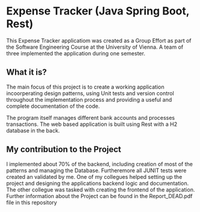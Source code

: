 # Expense Tracker (Java Spring Boot, Rest) 
This Expense Tracker applicatiom was created as a Group Effort as part of the Software Engineering Course at the University of Vienna. A team of three implemented 
the application during one semester. 
## What it is? 
The main focus of this project is to create a working application incoorperating design patterns, using Unit tests and version control throughout the implementation process
and providing a useful and complete documentation of the code. 

The program itself manages different bank accounts and processes transactions. The web based application is built using Rest with a H2 database in the back. 

## My contribution to the Project
I implemented about 70% of the backend, including creation of most of the patterns and managing the Database. Furtheremore all JUNIT tests were created an validated by me. 
One of my collegues helped setting up the project and designing the applications backend logic and documentation. The other collegue was tasked with creating the frontend 
of the application. 
Further information about the Project can be found in the Report_DEAD.pdf file in this repository
